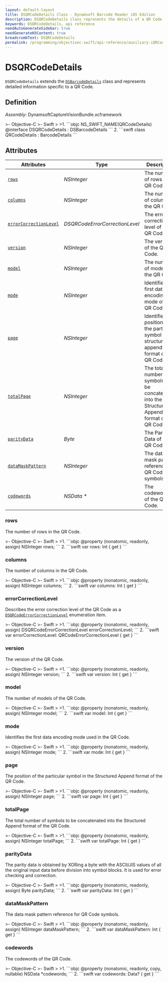 ```yaml
---
layout: default-layout
title: DSQRCodeDetails Class - Dynamsoft Barcode Reader iOS Edition
description: DSQRCodeDetails class represents the details of a QR Code. It is derived from the DSBarcodeDetails class and contains various attributes related to the QR Code.
keywords: DSQRCodeDetails, api reference
needAutoGenerateSidebar: true
needGenerateH3Content: true
breadcrumbText: DSQRCodeDetails
permalink: /programming/objectivec-swift/api-reference/auxiliary-iQRCodeDetails.html
---
```


# DSQRCodeDetails

`DSQRCodeDetails` extends the [`DSBarcodeDetails`](barcode-details.md) class and represents detailed information specific to a QR Code.

## Definition

*Assembly:* DynamsoftCaptureVisionBundle.xcframework

<div class="sample-code-prefix"></div>
>- Objective-C
>- Swift
>
>1. 
```objc
NS_SWIFT_NAME(QRCodeDetails)
@interface DSQRCodeDetails : DSBarcodeDetails
```
2. 
```swift
class QRCodeDetails : BarcodeDetails
```

## Attributes

| Attributes | Type | Description |
| ---------- | ---- | ----------- |
| [`rows`](#rows) | *NSInteger* | The number of rows in the QR Code. |
| [`columns`](#columns) | *NSInteger* | The number of columns in the QR Code. |
| [`errorCorrectionLevel`](#errorcorrectionlevel) | *DSQRCodeErrorCorrectionLevel* | The error correction level of the QR Code. |
| [`version`](#version) | *NSInteger* | The version of the QR Code. |
| [`model`](#model) | *NSInteger* | The number of models of the QR Code. |
| [`mode`](#mode) | *NSInteger* | Identifies the first data encoding mode of the QR Code. |
| [`page`](#page) | *NSInteger* | Identifies the position of the particular symbol in the structured append format of the QR Code. |
| [`totalPage`](#totalpage) | *NSInteger* | The total number of symbols to be concatenated into the Structured Append format of the QR Code. |
| [`parityData`](#paritydata) | *Byte* | The Parity Data of the QR Code. |
| [`dataMaskPattern`](#datamaskpattern) | *NSInteger* | The data mask pattern reference for QR Code symbols. |
| [`codewords`](#codewords) | *NSData \** | The codewords of the QR Code. |

### rows

The number of rows in the QR Code.

<div class="sample-code-prefix"></div>
>- Objective-C
>- Swift
>
>1. 
```objc
@property (nonatomic, readonly, assign) NSInteger rows;
```
2. 
```swift
var rows: Int { get }
```

### columns

The number of columns in the QR Code.

<div class="sample-code-prefix"></div>
>- Objective-C
>- Swift
>
>1. 
```objc
@property (nonatomic, readonly, assign) NSInteger columns;
```
2. 
```swift
var columns: Int { get }
```

### errorCorrectionLevel

Describes the error correction level of the QR Code as a [`DSQRCodeErrorCorrectionLevel`]({{site.dcvb_enumerations}}barcode-reader/qr-code-error-correction-level.html?lang=objc,swift) enumeration item.

<div class="sample-code-prefix"></div>
>- Objective-C
>- Swift
>
>1. 
```objc
@property (nonatomic, readonly, assign) DSQRCodeErrorCorrectionLevel errorCorrectionLevel;
```
2. 
```swift
var errorCorrectionLevel: QRCodeErrorCorrectionLevel { get }
```

### version

The version of the QR Code.

<div class="sample-code-prefix"></div>
>- Objective-C
>- Swift
>
>1. 
```objc
@property (nonatomic, readonly, assign) NSInteger version;
```
2. 
```swift
var version: Int { get }
```

### model

The number of models of the QR Code.

<div class="sample-code-prefix"></div>
>- Objective-C
>- Swift
>
>1. 
```objc
@property (nonatomic, readonly, assign) NSInteger model;
```
2. 
```swift
var model: Int { get }
```

### mode

Identifies the first data encoding mode used in the QR Code.

<div class="sample-code-prefix"></div>
>- Objective-C
>- Swift
>
>1. 
```objc
@property (nonatomic, readonly, assign) NSInteger mode;
```
2. 
```swift
var mode: Int { get }
```

### page

The position of the particular symbol in the Structured Append format of the QR Code.

<div class="sample-code-prefix"></div>
>- Objective-C
>- Swift
>
>1. 
```objc
@property (nonatomic, readonly, assign) NSInteger page;
```
2. 
```swift
var page: Int { get }
```

### totalPage

The total number of symbols to be concatenated into the Structured Append format of the QR Code.

<div class="sample-code-prefix"></div>
>- Objective-C
>- Swift
>
>1. 
```objc
@property (nonatomic, readonly, assign) NSInteger totalPage;
```
2. 
```swift
var totalPage: Int { get }
```

### parityData

The parity data is obtained by XORing a byte with the ASCII/JIS values of all the original input data before division into symbol blocks. It is used for error checking and correction.

<div class="sample-code-prefix"></div>
>- Objective-C
>- Swift
>
>1. 
```objc
@property (nonatomic, readonly, assign) Byte parityData;
```
2. 
```swift
var parityData: Int { get }
```

### dataMaskPattern

The data mask pattern reference for QR Code symbols.

<div class="sample-code-prefix"></div>
>- Objective-C
>- Swift
>
>1. 
```objc
@property (nonatomic, readonly, assign) NSInteger dataMaskPattern;
```
2. 
```swift
var dataMaskPattern: Int { get }
```

### codewords

The codewords of the QR Code.

<div class="sample-code-prefix"></div>
>- Objective-C
>- Swift
>
>1. 
```objc
@property (nonatomic, readonly, copy, nullable) NSData *codewords;
```
2. 
```swift
var codewords: Data? { get }
```
